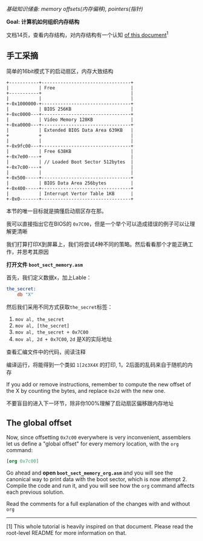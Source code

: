 *基础知识储备: memory offsets(内存偏移), pointers(指针)*

**Goal: 计算机如何组织内存结构**

文档14页，查看内存结构，对内存结构有一个认知 [of this document](
http://www.cs.bham.ac.uk/~exr/lectures/opsys/10_11/lectures/os-dev.pdf)<sup>1</sup>

## 手工采摘
简单的16bit模式下的启动扇区，内存大致结构
```text
+-----------+---------------------------------+
|           | Free                            |
+-----------+                                 |
|           |                                 |
+-0x1000000-+---------------------------------+
|           | BIOS 256KB                      |
+-0xc0000---+---------------------------------+
|           | Video Memory 128KB              |
+-0xa0000---+---------------------------------+
|           | Extended BIOS Data Area 639KB   |
+           +                                 |
|           |                                 |
+-0x9fc00---+---------------------------------+
|           | Free 638KB                      |
+-0x7e00----+                                 |
|           | // Loaded Boot Sector 512bytes  |
+-0x7c00----+                                 |
|           |                                 |
+-0x500-----+---------------------------------+
|           | BIOS Data Area 256bytes         |
+-0x400-----+---------------------------------+
|           | Interrupt Vertor Table 1KB      |
+-0x0-------+---------------------------------+
```

本节的唯一目标就是搞懂启动扇区存在那。

我可以直接指出它在BIOS的 `0x7C00`，但是一个举个可以造成错误的例子可以让理解更清晰

我们打算打印X到屏幕上，我们将尝试4种不同的策略。然后看看那个才能正确工作，并思考其原因

**打开文件 `boot_sect_memory.asm`**

首先，我们定义数据x，加上Lable：
```nasm
the_secret:
    db "X"
```
然后我们采用不同方式获取`the_secret`标签：

1. `mov al, the_secret`
2. `mov al, [the_secret]`
3. `mov al, the_secret + 0x7C00`
4. `mov al, 2d + 0x7C00`,  `2d` 是X的实际地址

查看汇编文件中的代码，阅读注释

编译运行，将能得到一个类如 `1[2¢3X4X` 的打印, 1，2后面的乱码来自于随机的内存

If you add or remove instructions, remember to compute the new offset of the X
by counting the bytes, and replace `0x2d` with the new one.

不要盲目的进入下一环节，除非你100%理解了启动扇区偏移跟内存地址


The global offset
-----------------

Now, since offsetting `0x7c00` everywhere is very inconvenient, assemblers let
us define a "global offset" for every memory location, with the `org` command:

```nasm
[org 0x7c00]
```

Go ahead and **open `boot_sect_memory_org.asm`** and you will see the canonical
way to print data with the boot sector, which is now attempt 2. Compile the code
and run it, and you will see how the `org` command affects each previous solution.

Read the comments for a full explanation of the changes with and without `org`

-----

[1] This whole tutorial is heavily inspired on that document. Please read the
root-level README for more information on that.
